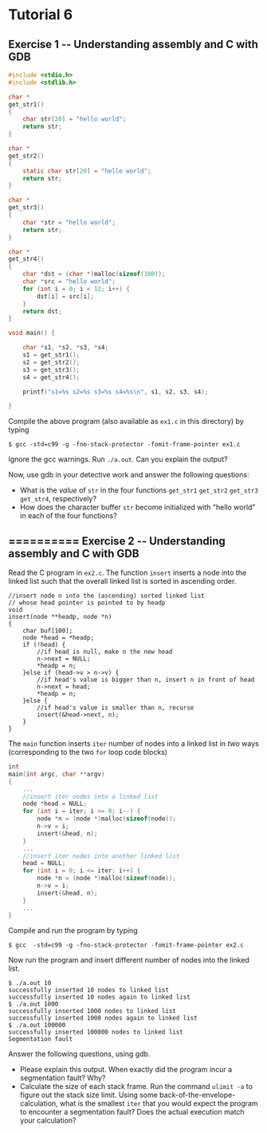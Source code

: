 Tutorial 6
==========
Exercise 1 -- Understanding assembly and C with GDB
-----
```c
#include <stdio.h>
#include <stdlib.h>

char *
get_str1()
{
	char str[20] = "hello world";
	return str;
}

char *
get_str2()
{
	static char str[20] = "hello world";
	return str;
}

char *
get_str3()
{
	char *str = "hello world";
	return str;
}

char *
get_str4()
{
	char *dst = (char *)malloc(sizeof(100));
	char *src = "hello world";
	for (int i = 0; i < 12; i++) {
		dst[i] = src[i];
	}
	return dst;
}

void main() {

	char *s1, *s2, *s3, *s4;
	s1 = get_str1();
	s2 = get_str2();
	s3 = get_str3();
	s4 = get_str4();

	printf("s1=%s s2=%s s3=%s s4=%s\n", s1, s2, s3, s4);

}

```

Compile the above program (also available as `ex1.c` in this directory) by typing 
```
$ gcc -std=c99 -g -fno-stack-protector -fomit-frame-pointer ex1.c
```
Ignore the gcc warnings.  Run `./a.out`. Can you explain the output?

Now, use gdb in your detective work and answer the following questions:
- What is the _value_ of `str` in the four functions `get_str1` `get_str2` `get_str3` `get_str4`, respectively?
- How does the character buffer `str` become initialized with "hello world" in each of the four functions? 

==========
Exercise 2 -- Understanding assembly and C with GDB
-----

Read the C program in `ex2.c`.  The function `insert` inserts a node into the linked list such that 
the overall linked list is sorted in ascending order.
```
//insert node n into the (ascending) sorted linked list 
// whose head pointer is pointed to by headp
void
insert(node **headp, node *n)
{
	char buf[100];
	node *head = *headp;
	if (!head) { 
		//if head is null, make n the new head
		n->next = NULL;
		*headp = n;
	}else if (head->v > n->v) { 
		//if head's value is bigger than n, insert n in front of head 
		n->next = head;
		*headp = n;
	}else { 
		//if head's value is smaller than n, recurse
		insert(&head->next, n);
	}
}
```

The `main` function inserts `iter` number of nodes into a linked list in _two_ ways (corresponding to 
the two `for` loop code blocks)

```c
int 
main(int argc, char **argv)
{
	...
	//insert iter nodes into a linked list
	node *head = NULL;
	for (int i = iter; i >= 0; i--) {
		node *n = (node *)malloc(sizeof(node));
		n->v = i;
		insert(&head, n);
	}
	...
	//insert iter nodes into another linked list
	head = NULL;
	for (int i = 0; i <= iter; i++) {
		node *n = (node *)malloc(sizeof(node));
		n->v = i;
		insert(&head, n);
	}
	...
}
```

Compile and run the program by typing 
```
$ gcc  -std=c99 -g -fno-stack-protector -fomit-frame-pointer ex2.c
```
Now run the program and insert different number of nodes into the linked list.
```
$ ./a.out 10
successfully inserted 10 nodes to linked list
successfully inserted 10 nodes again to linked list
$ ./a.out 1000
successfully inserted 1000 nodes to linked list
successfully inserted 1000 nodes again to linked list
$ ./a.out 100000
successfully inserted 100000 nodes to linked list
Segmentation fault

```

Answer the following questions, using gdb.
- Please explain this output.  When exactly did the program incur a segmentation fault? Why?
- Calculate the size of each stack frame. Run the command `ulimit -a` to figure out the stack size limit. Using some back-of-the-envelope-calculation, what is the smallest `iter` that you would expect the program to encounter a segmentation fault?  Does the actual execution match your calculation?

